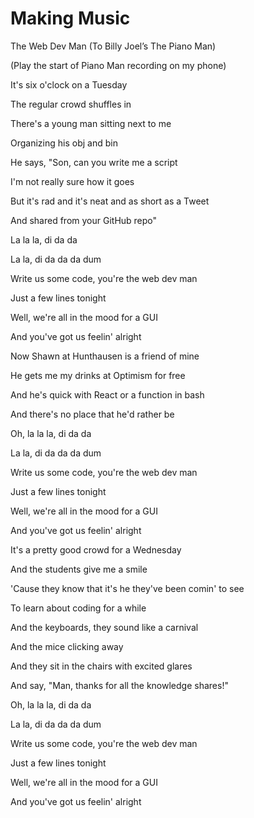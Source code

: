 # Making Music



The Web Dev Man \(To Billy Joel’s The Piano Man\)

\(Play the start of Piano Man recording on my phone\)

It's six o'clock on a Tuesday

The regular crowd shuffles in

There's a young man sitting next to me

Organizing his obj and bin

He says, "Son, can you write me a script

I'm not really sure how it goes

But it's rad and it's neat and as short as a Tweet

And shared from your GitHub repo"

La la la, di da da

La la, di da da da dum

Write us some code, you're the web dev man

Just a few lines tonight

Well, we're all in the mood for a GUI

And you've got us feelin' alright

Now Shawn at Hunthausen is a friend of mine

He gets me my drinks at Optimism for free

And he's quick with React or a function in bash

And there's no place that he'd rather be

Oh, la la la, di da da

La la, di da da da dum

Write us some code, you're the web dev man

Just a few lines tonight

Well, we're all in the mood for a GUI

And you've got us feelin' alright

It's a pretty good crowd for a Wednesday

And the students give me a smile

'Cause they know that it's he they've been comin' to see

To learn about coding for a while

And the keyboards, they sound like a carnival

And the mice clicking away

And they sit in the chairs with excited glares

And say, "Man, thanks for all the knowledge shares!"

Oh, la la la, di da da

La la, di da da da dum

Write us some code, you're the web dev man

Just a few lines tonight

Well, we're all in the mood for a GUI

And you've got us feelin' alright

